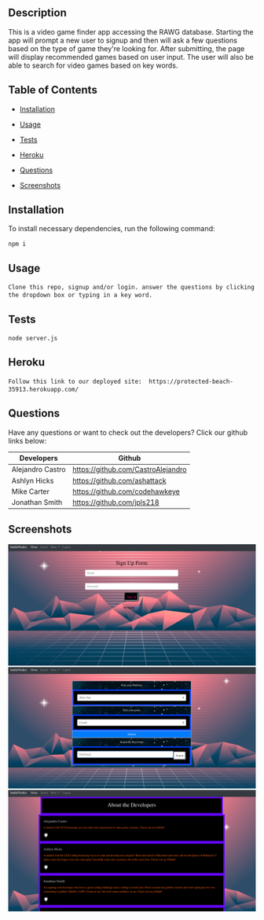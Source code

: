   ## Description
  
This is a video game finder app accessing the RAWG database. Starting the app will prompt a new user to signup and then will ask a few questions based on the type of game they're looking for. After submitting, the page will display recommended games based on user input. The user will also be able to search for video games based on key words. 
  
  ## Table of Contents 
  
  * [Installation](#installation)
  
  * [Usage](#usage)
  
  * [Tests](#tests)
  
  * [Heroku](#heroku)
  
  * [Questions](#questions)

  * [Screenshots](#screenshots)
  
  ## Installation
  
  To install necessary dependencies, run the following command:
  
  ```
  npm i
  ```
  
  ## Usage
  ```
  Clone this repo, signup and/or login. answer the questions by clicking the dropdown box or typing in a key word. 
  ```

  ## Tests
  ```
  node server.js 
  ```
  ## Heroku
  ```
  Follow this link to our deployed site:  https://protected-beach-35913.herokuapp.com/
  ```
## Questions
  Have any questions or want to check out the developers? Click our github links below:
 
  Developers  | Github 
------------- | -------------
Alejandro Castro  | https://github.com/CastroAlejandro
Ashlyn Hicks  | https://github.com/ashattack
Mike Carter   | https://github.com/codehawkeye
Jonathan Smith | https://github.com/jpls218

## Screenshots 
![SignupPage](public/images/signup.png)
![UserQueries](public/images/userqs.png)
![AboutPage](public/images/about.png)



  
